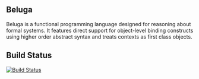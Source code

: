 ## Beluga

Beluga is a functional programming language designed for reasoning
about formal systems. It features direct support for object-level
binding constructs using higher order abstract syntax and treats
contexts as first class objects.

## Build Status

[![Build Status](https://travis-ci.org/Beluga-lang/Beluga.svg?branch=master)](https://travis-ci.org/Beluga-lang/Beluga)